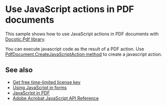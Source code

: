 # Use JavaScript actions in PDF documents
This sample shows how to use JavaScript actions in PDF documents with [Docotic.Pdf library](https://bitmiracle.com/pdf-library/).

You can execute javascript code as the result of a PDF action.
Use [PdfDocument.CreateJavaScriptAction method](https://api.docotic.com/pdfdocument-createjavascriptaction) to create a javascript action.

## See also
* [Get free time-limited license key](https://bitmiracle.com/pdf-library/download)
* [Using JavaScript in forms](https://bitmiracle.com/pdf-library/edit/#javascript-in-forms)
* [JavaScript in PDF](https://www.codeproject.com/Articles/380293/Javascript-in-PDF)
* [Adobe Acrobat JavaScript API Reference](https://opensource.adobe.com/dc-acrobat-sdk-docs/library/jsapiref/)